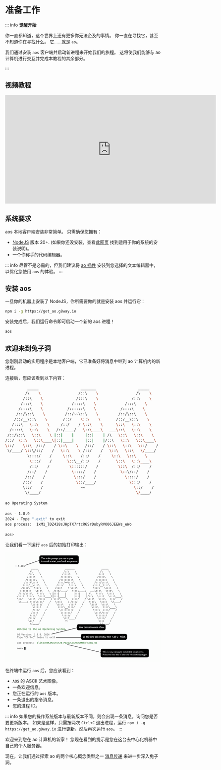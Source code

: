 # 准备工作

::: info
**觉醒开始**

你一直都知道，这个世界上还有更多你无法企及的事情。 你一直在寻找它，甚至不知道你在寻找什么。 它……就是 `ao`。

我们通过安装 `aos` 客户端并启动新进程来开始我们的旅程。 这将使我们能够与 ao 计算机进行交互并完成本教程的其余部分。

:::

## 视频教程

<iframe width="680" height="350" src="https://www.youtube.com/embed/nhMZup9uVBQ?si=Ex0W_G-PZA1I9rH8" title="YouTube video player" frameborder="0" allow="accelerometer; autoplay; clipboard-write; encrypted-media; gyroscope; picture-in-picture; web-share" allowfullscreen></iframe>

## 系统要求

aos 本地客户端安装非常简单。 只需确保您拥有：

- [NodeJS](https://nodejs.org) 版本 20+. (如果你还没安装，查看[此网页](https://nodejs.org/en/download/package-manager) 找到适用于你的系统的安装说明)。
- 一个你称手的代码编辑器。

::: info
尽管不是必需的，但我们建议将 [ao 插件](../../references/editor-setup) 安装到您选择的文本编辑器中，以优化您使用 `aos` 的体验。
:::

## 安装 aos

一旦你的机器上安装了 NodeJS，你所需要做的就是安装 aos 并运行它：

```sh
npm i -g https://get_ao.g8way.io
```

安装完成后，我们运行命令即可启动一个新的 aos 进程！

```sh
aos
```

## 欢迎来到兔子洞

您刚刚启动的实用程序是本地客户端，它已准备好将消息中继到 ao 计算机内的新进程。

连接后，您应该看到以下内容：

```sh
          _____                   _______                   _____
         /\    \                 /::\    \                 /\    \
        /::\    \               /:::\    \               /::\    \
       /:::\    \             /::::\    \             /:::\    \
      /::::\    \           /::::::\    \           /::::\    \
     /::/\::\    \         /::/~~\::\    \         /::/\::\    \
    /::/__\::\    \       /::/    \::\    \       /::/__\::\    \
   /:::\   \::\    \     /::/    / \::\    \      \::\   \::\    \
  /::::\   \::\    \   /::/____/   \::\____\   ___\::\   \::\    \
 /::/\::\   \::\    \ |::|    |     |::|    | /\   \::\   \::\    \
/::/  \::\   \::\____\|::|____|     |::|    |/::\   \::\   \::\____\
\::/    \::\  /::/    / \::\    \   /::/    / \::\   \::\   \::/    /
 \/____/ \::\/::/    /   \::\    \ /::/    /   \::\   \::\   \/____/
          \::::/    /     \::\    /::/    /     \::\   \::\    \
           \:::/    /       \::\__/::/    /       \::\   \::\____\
           /::/    /         \::::::/    /         \::\  /::/    /
          /::/    /           \::::/    /           \::\/::/    /
         /::/    /             \:::/    /             \::::/    /
        /::/    /               \::/____/               \:::/    /
        \::/    /                 ~~                      \::/    /
         \/____/                                           \/____/

ao Operating System

aos - 1.8.9
2024 - Type ".exit" to exit
aos process:  1xM1_lDZ428sJHpTX7rtcR6SrDubyRVO06JEEWs_eWo

aos>
```

让我们看一下运行 `aos` 后的初始打印输出：

![aos print](./aos-print.png)

在终端中运行 `aos` 后，您应该看到：

- `AOS` 的 ASCII 艺术图像。
- 一条欢迎信息。
- 您正在运行的 `aos` 版本。
- 一条退出的指令消息。
- 您的进程 ID。

::: info
如果您的操作系统版本与最新版本不同，则会出现一条消息，询问您是否要更新版本。 如果是这样，只需按两次 `Ctrl+C` 退出进程，运行 `npm i -g https://get_ao.g8way.io` 进行更新，然后再次运行 `aos`。
:::

欢迎来到您在 ao 计算机的新家！ 您现在看到的提示是您在这台去中心化机器中自己的个人服务器。

现在，让我们通过探索 ao 的两个核心概念类型之一 [消息传递](messaging) 来进一步深入兔子洞。

